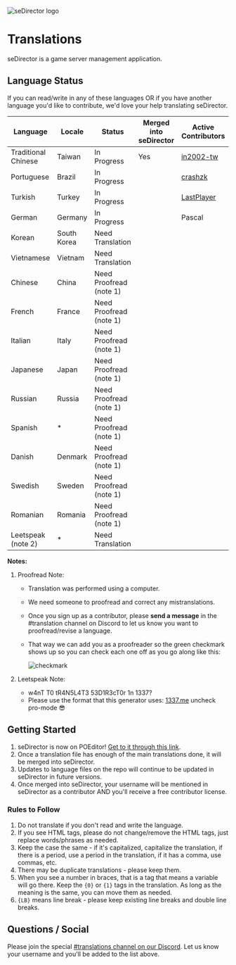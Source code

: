 ![seDirector logo](https://sedirector.net/assets/images/logo.jpg)

# Translations

seDirector is a game server management application.

## Language Status

If you can read/write in any of these languages OR if you have another language you'd like to contribute, we'd love your help translating seDirector.

|Language|Locale|Status|Merged into seDirector|Active Contributors|
|--|--|--|--|--|
|Traditional Chinese|Taiwan|In Progress|Yes|[in2002-tw](https://github.com/in2002-tw)|
|Portuguese|Brazil|In Progress||[crashzk](https://github.com/crashzk)|
|Turkish|Turkey|In Progress||[LastPlayer](https://github.com/LastPlayerTR)|
|German|Germany|In Progress||Pascal|
|Korean|South Korea|Need Translation|||
|Vietnamese|Vietnam|Need Translation|||
|Chinese|China|Need Proofread (note 1)|||
|French|France|Need Proofread (note 1)|||
|Italian|Italy|Need Proofread (note 1)|||
|Japanese|Japan|Need Proofread (note 1)|||
|Russian|Russia|Need Proofread (note 1)|||
|Spanish|*|Need Proofread (note 1)|||
|Danish|Denmark|Need Proofread (note 1)|||
|Swedish|Sweden|Need Proofread (note 1)|||
|Romanian|Romania|Need Proofread (note 1)|||
|Leetspeak (note 2)|*|Need Translation|||

**Notes:**
1. Proofread Note:
    - Translation was performed using a computer.
    - We need someone to proofread and correct any mistranslations.
    - Once you sign up as a contributor, please **send a message** in the #translation channel on Discord to let us know you want to proofread/revise a language.
    - That way we can add you as a proofreader so the green checkmark shows up so you can check each one off as you go along like this:

        ![checkmark](https://i.imgur.com/NO6kLAS.png)

2. Leetspeak Note:
   - w4nT T0 tR4N5L4T3 53D1R3cT0r 1n 1337?
   - Please use the format that this generator uses: [1337.me](https://1337.me) uncheck pro-mode 😎

## Getting Started

1.  seDirector is now on POEditor! [Get to it through this link](https://sedirector.net/translations/poeditor).
2.  Once a translation file has enough of the main translations done, it will be merged into seDirector.
3.  Updates to language files on the repo will continue to be updated in seDirector in future versions.
4.  Once merged into seDirector, your username will be mentioned in seDirector as a contributor AND you'll receive a free contributor license.

### Rules to Follow

1.  Do not translate if you don't read and write the language.
2.  If you see HTML tags, please do not change/remove the HTML tags, just replace words/phrases as needed.
3.  Keep the case the same - if it's capitalized, capitalize the translation, if there is a period, use a period in the translation, if it has a comma, use commas, etc.
4.  There may be duplicate translations - please keep them.
5.  When you see a number in braces, that is a tag that means a variable will go there. Keep the `{0}` or `{1}` tags in the translation. As long as the meaning is the same, you can move them as needed.
6.  `{LB}` means line break - please keep existing line breaks and double line breaks.

## Questions / Social

Please join the special [#translations channel on our Discord](https://sedirector.net/discord/translations). Let us know your username and you'll be added to the list above.
